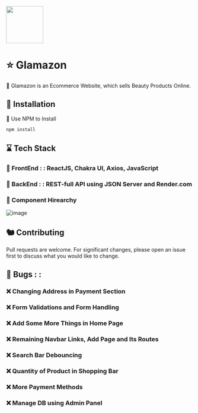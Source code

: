 
<img src="https://user-images.githubusercontent.com/112304655/208612714-ebf16b4c-0885-4f49-a177-fb54f95a0c37.png" width="100px">

# :star: Glamazon

 :hibiscus: Glamazon is an Ecommerce Website, which sells Beauty Products Online.

## :cherry_blossom: Installation

:cookie: Use NPM to Install 

```
npm install
```

## :hourglass: Tech Stack
### :dizzy: FrontEnd : : ReactJS, Chakra UI, Axios, JavaScript
### :dizzy: BackEnd : : REST-full API using JSON Server and Render.com

### :seedling: Component Hirearchy
![image](https://user-images.githubusercontent.com/112304655/208612348-f6a11cdf-03d2-4601-bc8a-6e347ad0e77a.png)

 ## :chipmunk: Contributing

Pull requests are welcome. For significant changes, please open an issue first
to discuss what you would like to change.

## :lady_beetle: Bugs : : 

### :x: Changing Address in Payment Section
### :x: Form Validations and Form Handling
### :x: Add Some More Things in Home Page
### :x: Remaining Navbar Links, Add Page and Its Routes
### :x: Search Bar Debouncing
### :x: Quantity of Product in Shopping Bar
### :x: More Payment Methods
### :x: Manage DB using Admin Panel

